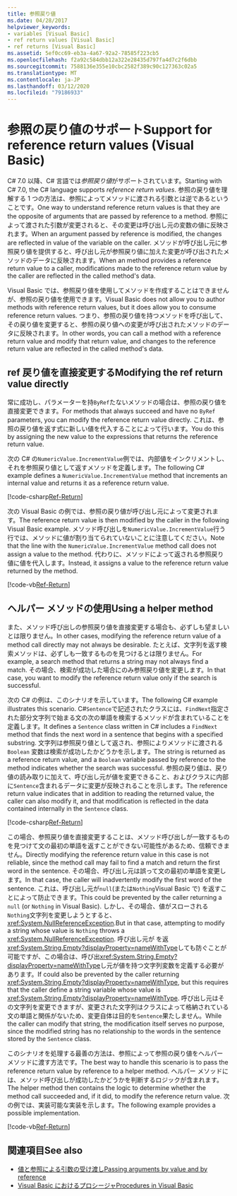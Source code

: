 ```yaml
---
title: 参照戻り値
ms.date: 04/28/2017
helpviewer_keywords:
- variables [Visual Basic]
- ref return values [Visual Basic]
- ref returns [Visual Basic]
ms.assetid: 5ef0cc69-eb3a-4a67-92a2-78585f223cb5
ms.openlocfilehash: f2a92c584dbb12a322e28435d797fa4d7c2f6dbb
ms.sourcegitcommit: 7588136e355e10cbc2582f389c90c127363c02a5
ms.translationtype: MT
ms.contentlocale: ja-JP
ms.lasthandoff: 03/12/2020
ms.locfileid: "79186933"
---
```

# <a name="support-for-reference-return-values-visual-basic"></a><span data-ttu-id="61f9c-102">参照の戻り値のサポート</span><span class="sxs-lookup"><span data-stu-id="61f9c-102">Support for reference return values (Visual Basic)</span></span>

<span data-ttu-id="61f9c-103">C# 7.0 以降、C# 言語では*参照戻り値*がサポートされています。</span><span class="sxs-lookup"><span data-stu-id="61f9c-103">Starting with C# 7.0, the C# language supports *reference return values*.</span></span> <span data-ttu-id="61f9c-104">参照の戻り値を理解する 1 つの方法は、参照によってメソッドに渡される引数とは逆であるということです。</span><span class="sxs-lookup"><span data-stu-id="61f9c-104">One way to understand reference return values is that they are the opposite of arguments that are passed by reference to a method.</span></span> <span data-ttu-id="61f9c-105">参照によって渡された引数が変更されると、その変更は呼び出し元の変数の値に反映されます。</span><span class="sxs-lookup"><span data-stu-id="61f9c-105">When an argument passed by reference is modified, the changes are reflected in value of the variable on the caller.</span></span> <span data-ttu-id="61f9c-106">メソッドが呼び出し元に参照戻り値を提供すると、呼び出し元が参照戻り値に加えた変更が呼び出されたメソッドのデータに反映されます。</span><span class="sxs-lookup"><span data-stu-id="61f9c-106">When an method provides a reference return value to a caller, modifications made to the reference return value by the caller are reflected in the called method's data.</span></span>

<span data-ttu-id="61f9c-107">Visual Basic では、参照戻り値を使用してメソッドを作成することはできませんが、参照の戻り値を使用できます。</span><span class="sxs-lookup"><span data-stu-id="61f9c-107">Visual Basic does not allow you to author methods with reference return values, but it does allow you to consume reference return values.</span></span> <span data-ttu-id="61f9c-108">つまり、参照の戻り値を持つメソッドを呼び出して、その戻り値を変更すると、参照の戻り値への変更が呼び出されたメソッドのデータに反映されます。</span><span class="sxs-lookup"><span data-stu-id="61f9c-108">In other words, you can call a method with a reference return value and modify that return value, and changes to the reference return value are reflected in the called method's data.</span></span>

## <a name="modifying-the-ref-return-value-directly"></a><span data-ttu-id="61f9c-109">ref 戻り値を直接変更する</span><span class="sxs-lookup"><span data-stu-id="61f9c-109">Modifying the ref return value directly</span></span>

<span data-ttu-id="61f9c-110">常に成功し、パラメーターを持`ByRef`たないメソッドの場合は、参照の戻り値を直接変更できます。</span><span class="sxs-lookup"><span data-stu-id="61f9c-110">For methods that always succeed and have no `ByRef` parameters, you can modify the reference return value directly.</span></span> <span data-ttu-id="61f9c-111">これは、参照の戻り値を返す式に新しい値を代入することによって行います。</span><span class="sxs-lookup"><span data-stu-id="61f9c-111">You do this by assigning the new value to the expressions that returns the reference return value.</span></span>

<span data-ttu-id="61f9c-112">次の C# の`NumericValue.IncrementValue`例では、内部値をインクリメントし、それを参照戻り値として返すメソッドを定義します。</span><span class="sxs-lookup"><span data-stu-id="61f9c-112">The following C# example defines a `NumericValue.IncrementValue` method that increments an internal value and returns it as a reference return value.</span></span>

[!code-csharp[Ref-Return](../../../../../samples/snippets/visualbasic/programming-guide/language-features/procedures/ref-returns1.cs)]

<span data-ttu-id="61f9c-113">次の Visual Basic の例では、参照の戻り値が呼び出し元によって変更されます。</span><span class="sxs-lookup"><span data-stu-id="61f9c-113">The reference return value is then modified by the caller in the following Visual Basic example.</span></span> <span data-ttu-id="61f9c-114">メソッド呼び出しを`NumericValue.IncrementValue`行う行では、メソッドに値が割り当てられていないことに注意してください。</span><span class="sxs-lookup"><span data-stu-id="61f9c-114">Note that the line with the `NumericValue.IncrementValue` method call does not assign a value to the method.</span></span> <span data-ttu-id="61f9c-115">代わりに、メソッドによって返される参照戻り値に値を代入します。</span><span class="sxs-lookup"><span data-stu-id="61f9c-115">Instead, it assigns a value to the reference return value returned by the method.</span></span>

[!code-vb[Ref-Return](../../../../../samples/snippets/visualbasic/programming-guide/language-features/procedures/use-ref-returns1.vb)]

## <a name="using-a-helper-method"></a><span data-ttu-id="61f9c-116">ヘルパー メソッドの使用</span><span class="sxs-lookup"><span data-stu-id="61f9c-116">Using a helper method</span></span>

<span data-ttu-id="61f9c-117">また、メソッド呼び出しの参照戻り値を直接変更する場合も、必ずしも望ましいとは限りません。</span><span class="sxs-lookup"><span data-stu-id="61f9c-117">In other cases, modifying the reference return value of a method call directly may not always be desirable.</span></span> <span data-ttu-id="61f9c-118">たとえば、文字列を返す検索メソッドは、必ずしも一致するものを見つけるとは限りません。</span><span class="sxs-lookup"><span data-stu-id="61f9c-118">For example, a search method that returns a string may not always find a match.</span></span> <span data-ttu-id="61f9c-119">その場合、検索が成功した場合にのみ参照戻り値を変更します。</span><span class="sxs-lookup"><span data-stu-id="61f9c-119">In that case, you want to modify the reference return value only if the search is successful.</span></span>

<span data-ttu-id="61f9c-120">次の C# の例は、このシナリオを示しています。</span><span class="sxs-lookup"><span data-stu-id="61f9c-120">The following C# example illustrates this scenario.</span></span> <span data-ttu-id="61f9c-121">C#`Sentence`で記述されたクラスには、`FindNext`指定された部分文字列で始まる文の次の単語を検索するメソッドが含まれていることを定義します。</span><span class="sxs-lookup"><span data-stu-id="61f9c-121">It defines a `Sentence` class written in C# includes a `FindNext` method that finds the next word in a sentence that begins with a specified substring.</span></span> <span data-ttu-id="61f9c-122">文字列は参照戻り値として返され、参照によりメソッドに渡される `Boolean` 変数は検索が成功したかどうかを示します。</span><span class="sxs-lookup"><span data-stu-id="61f9c-122">The string is returned as a reference return value, and a `Boolean` variable passed by reference to the method indicates whether the search was successful.</span></span> <span data-ttu-id="61f9c-123">参照の戻り値は、戻り値の読み取りに加えて、呼び出し元が値を変更できること、およびクラスに内部に`Sentence`含まれるデータに変更が反映されることを示します。</span><span class="sxs-lookup"><span data-stu-id="61f9c-123">The reference return value indicates that in addition to reading the returned value, the caller can also modify it, and that modification is reflected in the data contained internally in the `Sentence` class.</span></span>

[!code-csharp[Ref-Return](../../../../../samples/snippets/visualbasic/getting-started/ref-returns.cs)]

<span data-ttu-id="61f9c-124">この場合、参照戻り値を直接変更することは、メソッド呼び出しが一致するものを見つけて文の最初の単語を返すことができない可能性があるため、信頼できません。</span><span class="sxs-lookup"><span data-stu-id="61f9c-124">Directly modifying the reference return value in this case is not reliable, since the method call may fail to find a match and return the first word in the sentence.</span></span> <span data-ttu-id="61f9c-125">その場合、呼び出し元は誤って文の最初の単語を変更します。</span><span class="sxs-lookup"><span data-stu-id="61f9c-125">In that case, the caller will inadvertently modify the first word of the sentence.</span></span> <span data-ttu-id="61f9c-126">これは、呼び出し元が`null`(または`Nothing`Visual Basic で) を返すことによって防止できます。</span><span class="sxs-lookup"><span data-stu-id="61f9c-126">This could be prevented by the caller returning a `null` (or `Nothing` in Visual Basic).</span></span> <span data-ttu-id="61f9c-127">しかし、その場合、値がスローされる`Nothing`文字列を変更しようとすると、 <xref:System.NullReferenceException>.</span><span class="sxs-lookup"><span data-stu-id="61f9c-127">But in that case, attempting to modify a string whose value is `Nothing` throws a <xref:System.NullReferenceException>.</span></span> <span data-ttu-id="61f9c-128">呼び出し元が を返<xref:System.String.Empty?displayProperty=nameWithType>しても防ぐことが可能ですが、この場合は、呼び出<xref:System.String.Empty?displayProperty=nameWithType>し元が値を持つ文字列変数を定義する必要があります。</span><span class="sxs-lookup"><span data-stu-id="61f9c-128">If could also be prevented by the caller returning <xref:System.String.Empty?displayProperty=nameWithType>, but this requires that the caller define a string variable whose value is <xref:System.String.Empty?displayProperty=nameWithType>.</span></span> <span data-ttu-id="61f9c-129">呼び出し元はその文字列を変更できますが、変更された文字列はクラスによって格納されている文の単語と関係がないため、変更自体は目的を`Sentence`果たしません。</span><span class="sxs-lookup"><span data-stu-id="61f9c-129">While the caller can modify that string, the modification itself serves no purpose, since the modified string has no relationship to the words in the sentence stored by the `Sentence` class.</span></span>

<span data-ttu-id="61f9c-130">このシナリオを処理する最善の方法は、参照によって参照の戻り値をヘルパー メソッドに渡す方法です。</span><span class="sxs-lookup"><span data-stu-id="61f9c-130">The best way to handle this scenario is to pass the reference return value by reference to a helper method.</span></span> <span data-ttu-id="61f9c-131">ヘルパー メソッドには、メソッド呼び出しが成功したかどうかを判断するロジックが含まれます。</span><span class="sxs-lookup"><span data-stu-id="61f9c-131">The helper method then contains the logic to determine whether the method call succeeded and, if it did, to modify the reference return value.</span></span> <span data-ttu-id="61f9c-132">次の例では、実装可能な実装を示します。</span><span class="sxs-lookup"><span data-stu-id="61f9c-132">The following example provides a possible implementation.</span></span>

[!code-vb[Ref-Return](../../../../../samples/snippets/visualbasic/getting-started/ref-return-helper.vb#1)]

## <a name="see-also"></a><span data-ttu-id="61f9c-133">関連項目</span><span class="sxs-lookup"><span data-stu-id="61f9c-133">See also</span></span>

- [<span data-ttu-id="61f9c-134">値と参照による引数の受け渡し</span><span class="sxs-lookup"><span data-stu-id="61f9c-134">Passing arguments by value and by reference</span></span>](passing-arguments-by-value-and-by-reference.md)
- [<span data-ttu-id="61f9c-135">Visual Basic におけるプロシージャ</span><span class="sxs-lookup"><span data-stu-id="61f9c-135">Procedures in Visual Basic</span></span>](index.md)
